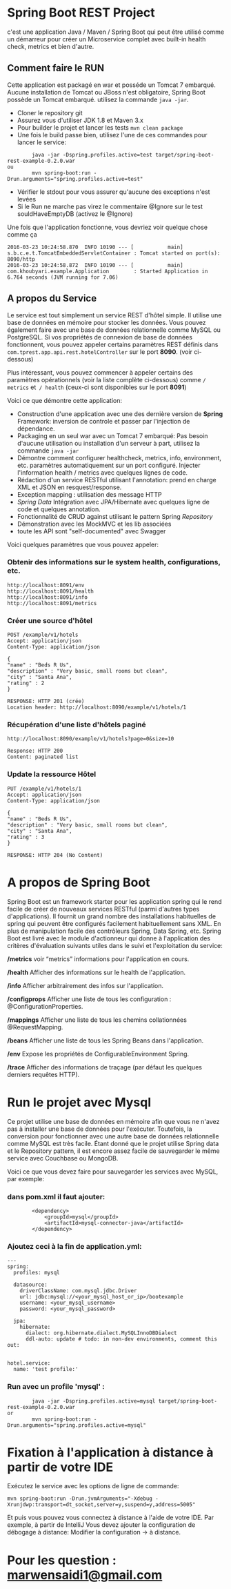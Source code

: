 # Spring Boot REST Project 

c'est une application Java / Maven / Spring Boot qui peut être utilisé comme un démarreur pour créer un Microservice complet avec built-in health check, metrics et bien d'autre.

## Comment faire le RUN 

Cette application est packagé en war et posséde un Tomcat 7 embarqué. Aucune installation de Tomcat ou JBoss n'est obligatoire, Spring Boot possède un Tomcat embarqué. utilisez la commande ```java -jar```.

* Cloner le repository git
* Assurez vous d'utiliser JDK 1.8 et Maven 3.x
* Pour builder le projet et lancer les tests ```mvn clean package```
* Une fois le build passe bien, utilisez l'une de ces commandes pour lancer le service:
```
        java -jar -Dspring.profiles.active=test target/spring-boot-rest-example-0.2.0.war
ou
        mvn spring-boot:run -Drun.arguments="spring.profiles.active=test"
```
* Vérifier le stdout pour vous assurer qu'aucune des exceptions n'est levées
* Si le Run ne marche pas virez le commentaire @Ignore sur le test souldHaveEmptyDB (activez le @Ignore)

Une fois que l'application fonctionne, vous devriez voir quelque chose comme ça

```
2016-03-23 10:24:58.870  INFO 10190 --- [           main] s.b.c.e.t.TomcatEmbeddedServletContainer : Tomcat started on port(s): 8090/http
2016-03-23 10:24:58.872  INFO 10190 --- [           main] com.khoubyari.example.Application        : Started Application in 6.764 seconds (JVM running for 7.06)
```

## A propos du Service

Le service est tout simplement un service REST d'hôtel simple. Il utilise une base de données en mémoire pour stocker les données. Vous pouvez également faire avec une base de données relationnelle comme MySQL ou PostgreSQL. Si vos propriétés de connexion de base de données fonctionnent, vous pouvez appeler certains paramètres REST définis dans ```com.tprest.app.api.rest.hotelController``` sur le port **8090**. (voir ci-dessous)

Plus intéressant, vous pouvez commencer à appeler certains des paramètres opérationnels (voir la liste complète ci-dessous) comme ```/ metrics``` et``` / health``` (ceux-ci sont disponibles sur le port **8091**)
 
Voici ce que démontre cette application: 

* Construction d'une application avec une des dernière version de **Spring** Framework: inversion de controle et passer par l'injection de dépendance.
* Packaging en un seul war avec un Tomcat 7 embarqué: Pas besoin d'aucune utilisation ou installation d'un serveur à part, utilisez la commande ``java -jar``
* Démontre comment configurer healthcheck, metrics, info, environment, etc. paramètres automatiquement sur un port configuré. Injecter l'information health / metrics avec quelques lignes de code.
* Rédaction d'un service RESTful utilisant l'annotation: prend en charge XML et JSON en resquest/response.
* Exception mapping : utilisation des message HTTP
* *Spring Data* Intégration avec JPA/Hibernate avec quelques ligne de code et quelques annotation. 
* Fonctionnalité de CRUD against utilisant le pattern Spring *Repository*
* Démonstration avec les MockMVC et les lib associées
* toute les API sont "self-documented" avec Swagger

Voici quelques paramètres que vous pouvez appeler:

### Obtenir des informations sur le system health, configurations, etc.

```
http://localhost:8091/env
http://localhost:8091/health
http://localhost:8091/info
http://localhost:8091/metrics
```

### Créer une source d'hôtel

```
POST /example/v1/hotels
Accept: application/json
Content-Type: application/json

{
"name" : "Beds R Us",
"description" : "Very basic, small rooms but clean",
"city" : "Santa Ana",
"rating" : 2
}

RESPONSE: HTTP 201 (crée)
Location header: http://localhost:8090/example/v1/hotels/1
```

### Récupération d'une liste d'hôtels paginé

```
http://localhost:8090/example/v1/hotels?page=0&size=10

Response: HTTP 200
Content: paginated list 
```

### Update la ressource Hôtel

```
PUT /example/v1/hotels/1
Accept: application/json
Content-Type: application/json

{
"name" : "Beds R Us",
"description" : "Very basic, small rooms but clean",
"city" : "Santa Ana",
"rating" : 3
}

RESPONSE: HTTP 204 (No Content)
```

# A propos de Spring Boot

Spring Boot est un framework starter pour les application spring qui le rend facile de créer de nouveaux services RESTful (parmi d'autres types d'applications). Il fournit un grand nombre des installations habituelles de spring qui peuvent être configurés facilement habituellement sans XML. En plus de manipulation facile des contrôleurs Spring, Data Spring, etc. Spring Boot est livré avec le module d'actionneur qui donne à l'application des critères d'évaluation suivants utiles dans le suivi et l'exploitation du service:

**/metrics** voir “metrics” informations pour l'application en cours.

**/health** Afficher des informations sur le health de l'application.

**/info** Afficher arbitrairement des infos sur l'application.

**/configprops** Afficher une liste de tous les configuration : @ConfigurationProperties.

**/mappings** Afficher une liste de tous les chemins collationnées @RequestMapping.

**/beans** Afficher une liste de tous les Spring Beans dans l'application.

**/env** Expose les propriétés de ConfigurableEnvironment Spring.

**/trace** Afficher des informations de traçage (par défaut les quelques derniers requêtes HTTP).


# Run le projet avec Mysql

Ce projet utilise une base de données en mémoire afin que vous ne n'avez pas à installer une base de données pour l'exécuter. Toutefois, la conversion pour fonctionner avec une autre base de données relationnelle comme MySQL est très facile. Étant donné que le projet utilise Spring data et le Repository pattern, il est encore assez facile de sauvegarder le même service avec Couchbase ou MongoDB.

Voici ce que vous devez faire pour sauvegarder les services avec MySQL, par exemple: 

### dans pom.xml il faut ajouter: 

```
        <dependency>
            <groupId>mysql</groupId>
            <artifactId>mysql-connector-java</artifactId>
        </dependency>
```

###  Ajoutez ceci à la fin de application.yml: 

```
---
spring:
  profiles: mysql

  datasource:
    driverClassName: com.mysql.jdbc.Driver
    url: jdbc:mysql://<your_mysql_host_or_ip>/bootexample
    username: <your_mysql_username>
    password: <your_mysql_password>

  jpa:
    hibernate:
      dialect: org.hibernate.dialect.MySQLInnoDBDialect
      ddl-auto: update # todo: in non-dev environments, comment this out:


hotel.service:
  name: 'test profile:'
```

### Run avec un profile 'mysql' :

```
        java -jar -Dspring.profiles.active=mysql target/spring-boot-rest-example-0.2.0.war
or
        mvn spring-boot:run -Drun.arguments="spring.profiles.active=mysql"
```

# Fixation à l'application à distance à partir de votre IDE

Exécutez le service avec les options de ligne de commande:

```
mvn spring-boot:run -Drun.jvmArguments="-Xdebug -Xrunjdwp:transport=dt_socket,server=y,suspend=y,address=5005"
```
Et puis vous pouvez vous connectez à distance à l'aide de votre IDE. Par exemple, à partir de IntelliJ Vous devez ajouter la configuration de débogage à distance: Modifier la configuration -> à distance.
# Pour les question : marwensaidi1@gmail.com





